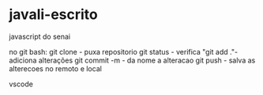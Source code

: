 # javali-escrito
javascript do senai

no git bash: 
git clone - puxa repositorio
git status - verifica
"git add ."- adiciona alterações
git commit -m - da nome a alteracao
git push - salva as alterecoes no remoto e local

vscode